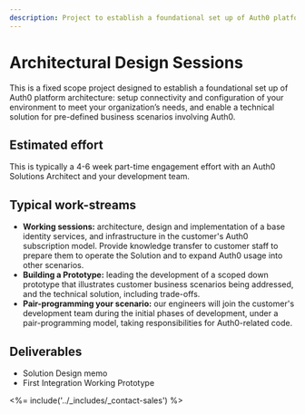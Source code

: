 ```yaml
---
description: Project to establish a foundational set up of Auth0 platform architecture.
---
```


# Architectural Design Sessions

This is a fixed scope project designed to establish a foundational set up of Auth0 platform architecture: setup connectivity and configuration of your environment to meet your organization’s needs, and enable a technical solution for pre-defined business scenarios involving Auth0.

## Estimated effort

This is typically a 4-6 week part-time engagement effort with an Auth0 Solutions Architect and your development team.

## Typical work-streams

* **Working sessions:** architecture, design and implementation of a base identity services, and infrastructure in the customer's Auth0 subscription model. Provide knowledge transfer to customer staff to prepare them to operate the Solution and to expand Auth0 usage into other scenarios.
* **Building a Prototype:** leading the development of a scoped down prototype that illustrates customer business scenarios being addressed, and the technical solution, including trade-offs.
* **Pair-programming your scenario:** our engineers will join the customer's development team during the initial phases of development, under a pair-programming model, taking responsibilities for Auth0-related code.

## Deliverables

* Solution Design memo
* First Integration Working Prototype

<%= include('../_includes/_contact-sales') %>
